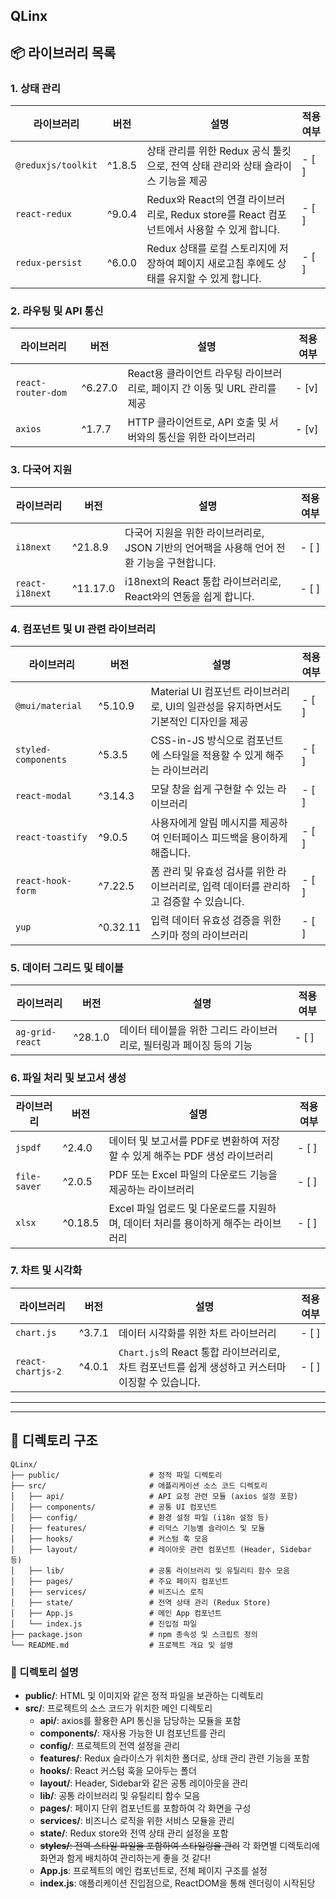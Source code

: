 QLinx
---

## 📦 라이브러리 목록

### 1. **상태 관리**

| 라이브러리              | 버전    | 설명                                                                                             | 적용 여부 |
| ----------------------- | ------- |--------------------------------------------------------------------------------------------------|-------|
| `@reduxjs/toolkit`      | ^1.8.5  | 상태 관리를 위한 Redux 공식 툴킷으로, 전역 상태 관리와 상태 슬라이스 기능을 제공                  | - [ ] |
| `react-redux`           | ^9.0.4  | Redux와 React의 연결 라이브러리로, Redux store를 React 컴포넌트에서 사용할 수 있게 합니다.         | - [ ] |
| `redux-persist`         | ^6.0.0  | Redux 상태를 로컬 스토리지에 저장하여 페이지 새로고침 후에도 상태를 유지할 수 있게 합니다.         | - [ ] |

### 2. **라우팅 및 API 통신**

| 라이브러리              | 버전    | 설명                                                                                          | 적용 여부 |
| ----------------------- | ------- | --------------------------------------------------------------------------------------------- |-------|
| `react-router-dom`      | ^6.27.0  | React용 클라이언트 라우팅 라이브러리로, 페이지 간 이동 및 URL 관리를 제공                     | - [v] |
| `axios`                 | ^1.7.7 | HTTP 클라이언트로, API 호출 및 서버와의 통신을 위한 라이브러리                                 | - [v] |

### 3. **다국어 지원**

| 라이브러리              | 버전       | 설명                                                                                          | 적용 여부 |
| ----------------------- | ---------- | --------------------------------------------------------------------------------------------- |-------|
| `i18next`               | ^21.8.9    | 다국어 지원을 위한 라이브러리로, JSON 기반의 언어팩을 사용해 언어 전환 기능을 구현합니다.      | - [ ] |
| `react-i18next`         | ^11.17.0   | i18next의 React 통합 라이브러리로, React와의 연동을 쉽게 합니다.                               | - [ ] |

### 4. **컴포넌트 및 UI 관련 라이브러리**

| 라이브러리              | 버전       | 설명                                                                                          | 적용 여부 |
| ----------------------- | ---------- | --------------------------------------------------------------------------------------------- |-------|
| `@mui/material`         | ^5.10.9    | Material UI 컴포넌트 라이브러리로, UI의 일관성을 유지하면서도 기본적인 디자인을 제공           | - [ ] |
| `styled-components`     | ^5.3.5     | CSS-in-JS 방식으로 컴포넌트에 스타일을 적용할 수 있게 해주는 라이브러리                        | - [ ] |
| `react-modal`           | ^3.14.3    | 모달 창을 쉽게 구현할 수 있는 라이브러리                                                       | - [ ] |
| `react-toastify`        | ^9.0.5     | 사용자에게 알림 메시지를 제공하여 인터페이스 피드백을 용이하게 해줍니다.                        | - [ ] |
| `react-hook-form`       | ^7.22.5    | 폼 관리 및 유효성 검사를 위한 라이브러리로, 입력 데이터를 관리하고 검증할 수 있습니다.         | - [ ] |
| `yup`                   | ^0.32.11   | 입력 데이터 유효성 검증을 위한 스키마 정의 라이브러리                                         | - [ ] |

### 5. **데이터 그리드 및 테이블**

| 라이브러리              | 버전       | 설명                                                                                          | 적용 여부 |
| ----------------------- | ---------- | --------------------------------------------------------------------------------------------- |-------|
| `ag-grid-react`         | ^28.1.0    | 데이터 테이블을 위한 그리드 라이브러리로, 필터링과 페이징 등의 기능                            | - [ ] |

### 6. **파일 처리 및 보고서 생성**

| 라이브러리              | 버전       | 설명                                                                                          | 적용 여부 |
| ----------------------- | ---------- | --------------------------------------------------------------------------------------------- |-------|
| `jspdf`                 | ^2.4.0     | 데이터 및 보고서를 PDF로 변환하여 저장할 수 있게 해주는 PDF 생성 라이브러리                    | - [ ] |
| `file-saver`            | ^2.0.5     | PDF 또는 Excel 파일의 다운로드 기능을 제공하는 라이브러리                                      | - [ ] |
| `xlsx`                  | ^0.18.5    | Excel 파일 업로드 및 다운로드를 지원하며, 데이터 처리를 용이하게 해주는 라이브러리             | - [ ] |

### 7. **차트 및 시각화**

| 라이브러리              | 버전       | 설명                                                                                          | 적용 여부 |
| ----------------------- | ---------- | --------------------------------------------------------------------------------------------- |-------|
| `chart.js`              | ^3.7.1     | 데이터 시각화를 위한 차트 라이브러리                                                          | - [ ] |
| `react-chartjs-2`       | ^4.0.1     | `Chart.js`의 React 통합 라이브러리로, 차트 컴포넌트를 쉽게 생성하고 커스터마이징할 수 있습니다. | - [ ] |

---
---

## 📂 디렉토리 구조

```
QLinx/
├── public/                    # 정적 파일 디렉토리
├── src/                       # 애플리케이션 소스 코드 디렉토리
│   ├── api/                   # API 요청 관련 모듈 (axios 설정 포함)
│   ├── components/            # 공통 UI 컴포넌트
│   ├── config/                # 환경 설정 파일 (i18n 설정 등)
│   ├── features/              # 리덕스 기능별 슬라이스 및 모듈
│   ├── hooks/                 # 커스텀 훅 모음
│   ├── layout/                # 레이아웃 관련 컴포넌트 (Header, Sidebar 등)
│   ├── lib/                   # 공통 라이브러리 및 유틸리티 함수 모음
│   ├── pages/                 # 주요 페이지 컴포넌트
│   ├── services/              # 비즈니스 로직
│   ├── state/                 # 전역 상태 관리 (Redux Store)
│   ├── App.js                 # 메인 App 컴포넌트
│   └── index.js               # 진입점 파일
├── package.json               # npm 종속성 및 스크립트 정의
└── README.md                  # 프로젝트 개요 및 설명
```

### 📌 디렉토리 설명

- **public/**: HTML 및 이미지와 같은 정적 파일을 보관하는 디렉토리
- **src/**: 프로젝트의 소스 코드가 위치한 메인 디렉토리
  - **api/**: axios를 활용한 API 통신을 담당하는 모듈을 포함
  - **components/**: 재사용 가능한 UI 컴포넌트를 관리
  - **config/**: 프로젝트의 전역 설정을 관리
  - **features/**: Redux 슬라이스가 위치한 폴더로, 상태 관리 관련 기능을 포함
  - **hooks/**: React 커스텀 훅을 모아두는 폴더
  - **layout/**: Header, Sidebar와 같은 공통 레이아웃을 관리
  - **lib/**: 공통 라이브러리 및 유틸리티 함수 모음
  - **pages/**: 페이지 단위 컴포넌트를 포함하여 각 화면을 구성
  - **services/**: 비즈니스 로직을 위한 서비스 모듈을 관리
  - **state/**: Redux store와 전역 상태 관리 설정을 포함
  - ~~**styles/**: 전역 스타일 파일을 포함하여 스타일링을 관리~~ 각 화면별 디렉토리에 화면과 함게 배치하여 관리하는게 좋을 것 같다!
  - **App.js**: 프로젝트의 메인 컴포넌트로, 전체 페이지 구조를 설정
  - **index.js**: 애플리케이션 진입점으로, ReactDOM을 통해 렌더링이 시작된당 

